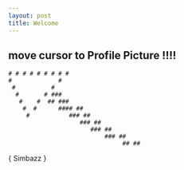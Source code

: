 ```yaml
---
layout: post
title: Welcome
---
```


## move cursor to Profile Picture !!!!

    
    # # # # # # # # # 
    #             #
     #          #
      #       # ### 
       #    #  ## ###
        #  #      #### ##
         #           ### ##
                        ### ##
                           ### ##
                               ### ##
                                    ## ##
    
      
{ Simbazz }
